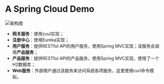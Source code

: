# A Spring Cloud Demo

![架构图](https://s1.ax1x.com/2020/07/09/UnRvFO.md.png)


- **网关服务**：使用zuul实现；
- **注册中心**：使用Eureka实现；
- **用户服务**：提供RESTful API的用户服务，使用Spring MVC实现；该服务会调用**产品服务**；
- **产品服务**：提供RESTful API的产品服务，使用Spring MVC实现，使用了一个H2数据库；
- **Web服务**：外部用户通过该服务来访问系统各项服务，这里使用curl命令模拟。
